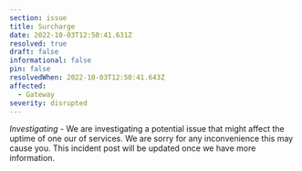 ```yaml
---
section: issue
title: Surcharge
date: 2022-10-03T12:50:41.631Z
resolved: true
draft: false
informational: false
pin: false
resolvedWhen: 2022-10-03T12:50:41.643Z
affected:
  - Gateway
severity: disrupted
---
```

*Investigating* - We are investigating a potential issue that might affect the uptime of one our of services. We are sorry for any inconvenience this may cause you. This incident post will be updated once we have more information.